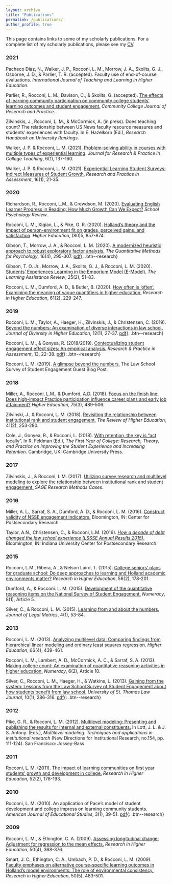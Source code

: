 ```yaml
---
layout: archive
title: "Publications"
permalink: /publications/
author_profile: true
---
```

This page contains links to some of my scholarly publications. For a complete list of my scholarly publications, please see my [CV](/cv/). 


### 2021 

Pacheco Diaz, N., Walker, J. P., Rocconi, L. M., Morrow, J. A., Skolits, G. J., Osborne, J. D., & Parlier, T. R. (accepted). Faculty use of end-of-course evaluations. *International Journal of Teaching and Learning in Higher Education*. 

Parlier, R., Rocconi, L. M., Davison, C., & Skolits, G. (accepted). [The effects of learning community participation on community college students’ learning outcomes and student engagement.](https://www.tandfonline.com/doi/full/10.1080/10668926.2020.1852983) *Community College Journal of Research and Practice*. 

Zilvinskis, J., Rocconi, L. M., & McCormick, A. (in press). Does teaching count? The relationship between US News faculty resource measures and students’ experiences with faculty. In E. Hazelkorn (Ed.), *Research Handbook on University Rankings*.

Walker, J. P. & Rocconi, L. M. (2021). [Problem-solving ability in courses with multiple types of experiential learning](https://journals.uc.edu/index.php/jrpct/article/view/3816). *Journal for Research & Practice in College Teaching*, 6(1), 137-160. 

Walker, J. P. & Rocconi, L. M. (2021). [Experiential Learning Student Surveys: Indirect Measures of Student Growth.](https://www.rpajournal.com/experiential-learning-student-surveys-indirect-measures-of-student-growth/) *Research and Practice in Assessment*, 16(1), 21-35. 

### 2020 

Richardson, R., Rocconi, L.M., & Crewdson, M. (2020). [Evaluating English Learner Progress in Reading: How Much Growth Can We Expect?](https://doi.org/10.1080/2372966X.2020.1787080) *School Psychology Review*.   

Rocconi, L. M., Xiqian, L., & Pike, G. R. (2020). [Holland’s theory and the impact of person-environment fit on grades, perceived gains, and satisfaction](https://doi.org/10.1007/s10734-020-00519-0). *Higher Education*, (80)5, 857-874. 

Gibson, T., Morrow, J. A., & Rocconi, L. M. (2020). [A modernized heuristic approach to robust exploratory factor analysis.](https://www.tqmp.org/RegularArticles/vol16-4/p295/) *The Quantitative Methods for Psychology*, 16(4), 295-307. [pdf]('https://www.tqmp.org/RegularArticles/vol16-4/p295/p295.pdf'){: .btn--research}
 
Gibson, T. O. Jr., Morrow, J. A., Skolits, G. J., & Rocconi, L. M. (2020). [Students’ Experiences Learning in the Emporium Model (E-Model).](https://web.b.ebscohost.com/abstract?direct=true&profile=ehost&scope=site&authtype=crawler&jrnl=10870059&AN=146098448&h=RuH1z%2bFts42ZKmxQN%2fD5OMvCB4hN6OQj7E1l0Ee%2bZd6HFqzTA757onNGdTMLX80G1xp%2fefGLLWN3vMXN%2fLKe4A%3d%3d&crl=c&resultNs=AdminWebAuth&resultLocal=ErrCrlNotAuth&crlhashurl=login.aspx%3fdirect%3dtrue%26profile%3dehost%26scope%3dsite%26authtype%3dcrawler%26jrnl%3d10870059%26AN%3d146098448) *The Learning Assistance Review*, 25(2), 51-83.

Rocconi, L. M., Dumford, A. D., & Butler, B. (2020). [How often is ‘often’: Examining the meaning of vague quantifiers in higher education.](https://link.springer.com/article/10.1007/s11162-020-09587-8) *Research in Higher Education*, 61(2), 229-247.


### 2019 

Rocconi, L. M., Taylor, A., Haeger, H., Zilvinskis, J., & Christensen, C. (2019). [Beyond the numbers: An examination of diverse interactions in law school.](https://doi.apa.org/doi/10.1037/dhe0000080) *Journal of Diversity in Higher Education*, 12(1), 27-37. [pdf](https://lssse.indiana.edu/wp-content/uploads/2019/04/2019-Journal-of-Diversity-in-Higher-Education.pdf){: .btn--research}

Rocconi, L. M., & Gonyea, R. (2018/2019). [Contextualizing student engagement effect sizes: An empirical analysis.](https://www.rpajournal.com/contextualizing-effect-sizes-in-the-national-survey-of-student-engagement-an-empirical-analysis/) *Research & Practice in Assessment*, 13, 22-38. [pdf]('https://files.eric.ed.gov/fulltext/EJ1203523.pdf'){: .btn--research}

Rocconi, L. M. (2019). [A glimpse beyond the numbers.](http://lssse.indiana.edu/blog/guest-post-a-glimpse-beyond-the-numbers/) The Law School Survey of Student Engagement Guest Blog Post.  


### 2018 

Miller, A., Rocconi, L.M., & Dumford, A.D. (2018). [Focus on the finish line: Does high-impact Practice participation influence career plans and early job attainment?](https://doi.org/10.1007/s10734-017-0151-z) *Higher Education*, 75(3), 489-506. 

Zilvinski, J., & Rocconi, L. M. (2018). [Revisiting the relationship between institutional rank and student engagement.](https://doi.org/10.1353/rhe.2018.0003) *The Review of Higher Education*, 41(2), 253-280.

Cole, J., Gonyea, R., & Rocconi, L. (2018). [With retention, the key is “act locally”.](https://www.cambridge.org/core/books/first-year-of-college/with-retention-the-key-is-act-locally/B387610FD0EE960A097378C5D21AF21E) In R. Feldman (Ed.), *The First Year of College: Research, Theory, and Practice on Improving the Student Experience and Increasing Retention*. Cambridge, UK: Cambridge University Press. 


### 2017 

Zilvinskis, J., & Rocconi, L.M. (2017). [Utilizing survey research and multilevel modeling to explore the relationship between institutional rank and student engagement.](http://dx.doi.org/10.4135/9781473969759 ) *SAGE Research Methods Cases*. 


### 2016 

Miller, A. L., Sarraf, S. A., Dumford, A. D., & Rocconi, L. M. (2016). [Construct validity of NSSE engagement indicators.](https://nsse.indiana.edu/nsse/psychometric-portfolio/construct-validity.html) Bloomington, IN: Center for Postsecondary Research. 

Taylor, A.N., Christensen, C., & Rocconi, L.M. (2016). [*How a decade of debt changed the law school experience (LSSSE Annual Results 2015)*.](https://lssse.indiana.edu/wp-content/uploads/2016/01/LSSSE-Annual-Report-2015-Update-FINAL-revised-web.pdf) Bloomington, IN: Indiana University Center for Postsecondary Research. 


### 2015 

Rocconi, L.M., Ribera, A., & Nelson Laird, T. (2015). [College seniors’ plans for graduate school: Do deep approaches to learning and Holland academic environments matter?](https://link.springer.com/article/10.1007/s11162-014-9358-3) *Research in Higher Education*, 56(2), 178-201. 

Dumford, A., & Rocconi. L. M. (2015). [Development of the quantitative reasoning items on the National Survey of Student Engagement.](http://dx.doi.org/10.5038/1936-4660.8.1.5) *Numeracy*, 8(1), Article 5. 

Silver, C., & Rocconi, L. M. (2015). [Learning from and about the numbers.](http://www.journaloflegalmetrics.org/V4I1/V4I1Full.pdf) *Journal of Legal Metrics*, 4(1), 53-84. 


### 2013 

Rocconi, L. M. (2013). [Analyzing multilevel data: Comparing findings from hierarchical linear modeling and ordinary least squares regression.](http://link.springer.com/article/10.1007/s10734-013-9615-y) *Higher Education*, 66(4), 439-461.  

Rocconi, L. M., Lambert, A. D., McCormick, A. C., & Sarraf, S. A. (2013). [Making college count: An examination of quantitative reasoning activities in higher education.](http://scholarcommons.usf.edu/numeracy/vol6/iss2/art10) *Numeracy*, 6(2), Article 10.  

Silver, C., Rocconi, L. M., Haeger, H., & Watkins, L. (2013). [Gaining from the system: Lessons from the Law School Survey of Student Engagement about how students benefit from law school.](https://ir.stthomas.edu/ustlj/vol10/iss1/) *University of St. Thomas Law Journal*, 10(1), 286-316. [pdf]('https://ir.stthomas.edu/cgi/viewcontent.cgi?article=1306&context=ustlj'){: .btn--research}


### 2012 

Pike, G. R., & Rocconi, L. M. (2012). [Multilevel modeling: Presenting and publishing the results for internal and external constituents.](https://onlinelibrary.wiley.com/doi/abs/10.1002/ir.20017) In Lott, J. L. & J. S. Antony. (Eds.), *Multilevel modeling: Techniques and applications in institutional research* (New Directions for Institutional Research, no.154, pp. 111-124). San Francisco: Jossey-Bass.  


### 2011 

Rocconi, L. M. (2011). [The impact of learning communities on first year students’ growth and development in college.](https://link.springer.com/article/10.1007/s11162-010-9190-3) *Research in Higher Education*, 52(2), 178-193.


### 2010 

Rocconi, L. M. (2010). An application of Pace’s model of student development and college impress on learning community students. *American Journal of Educational Studies*, 3(1), 39-51. [pdf](/files/Rocconi_2010_AJES.pdf){: .btn--research}


### 2009 

Rocconi, L. M., & Ethington, C. A. (2009). [Assessing longitudinal change: Adjustment for regression to the mean effects.](https://link.springer.com/article/10.1007/s11162-009-9119-x) *Research in Higher Education*, 50(4), 368-376.

Smart, J. C., Ethington, C. A., Umbach, P. D., & Rocconi, L. M. (2009). [Faculty emphases on alternative course-specific learning outcomes in Holland’s model environments: The role of environmental consistency.](https://link.springer.com/article/10.1007/s11162-009-9125-z) *Research in Higher Education*, 50(5), 483-501.

